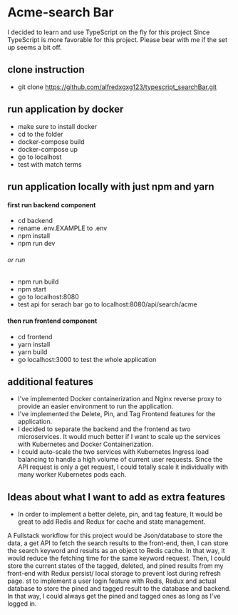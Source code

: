 # Acme-search Bar
I decided to learn and use TypeScript on the fly for this project Since TypeScript is more favorable for this project. Please bear with me if the set up seems a bit off.

## clone instruction
- git clone https://github.com/alfredxgxg123/typescript_searchBar.git


## run application by docker
- make sure to install docker
- cd to the folder
- docker-compose build
- docker-compose up
- go to localhost 
- test with match terms

## run application locally with just npm and yarn
#### first run backend component
- cd backend
- rename .env.EXAMPLE to .env
- npm install
- npm run dev 
###### or run
- npm run build
- npm start
- go to localhost:8080
- test api for serach bar go to localhost:8080/api/search/acme

#### then run frontend component
- cd frontend
- yarn install
- yarn build
- go localhost:3000 to test the whole application

## additional features
- I've implemented Docker containerization and Nginx reverse proxy to provide an easier environment to run the application.
- I've implemented the Delete, Pin, and Tag Frontend features for the application.
- I decided to separate the backend and the frontend as two microservices. It would much better if I want to scale up the services with Kubernetes and Docker Containerization.
- I could auto-scale the two services with Kubernetes Ingress load balancing to handle a high volume of current user requests. Since the API request is only a get request, I could totally scale it individually with many worker Kubernetes pods each.


## Ideas about what I want to add as extra features
- In order to implement a better delete, pin, and tag feature, It would be great to add Redis and Redux for cache and state management.

A Fullstack workflow for this project would be Json/database to store the data, a get API to fetch the search results to the front-end, then, I can store the search keyword and results as an object to Redis cache. In that way, it would reduce the fetching time for the same keyword request. Then, I could store the current states of the tagged, deleted, and pined results from my front-end with Redux persist/ local storage to prevent lost during refresh page.
st to implement a user login feature with Redis, Redux and actual database to store the pined and tagged result to the database and backend. In that way, I could always get the pined and tagged ones as long as I've logged in.



